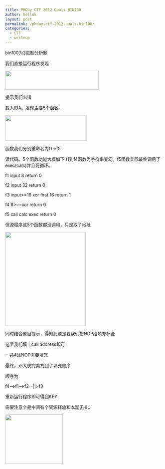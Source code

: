 ```yaml
---
title: PHDay CTF 2012 Quals BIN100
author: hellok
layout: post
permalink: /phday-ctf-2012-quals-bin100/
categories:
  - CTF
  - writeup
---
```

bin100为2进制分析题  
<!--more-->

我们直接运行程序发现

[<img src="http://www.blue-lotus.net/wp-content/uploads/2012/12/1-300x60.png" alt="" width="300" height="60" class="alignnone size-medium wp-image-171" />][1]

提示我们出错

载入IDA。发现主要5个函数。

[<img src="http://www.blue-lotus.net/wp-content/uploads/2012/12/2.png" alt="" width="262" height="82" class="alignnone size-full wp-image-173" />][2]

函数我们分别重命名为f1->f5

读代码。5个函数功能大概如下,f1到f4函数为字符串变幻。f5函数实际最终调用了exec(calc)并且死循环。

f1 input 8 return 0

f2 input 32 return 0

f3 input>=16 xor first 16 return 1

f4 8>==xor return 0

f5 call calc exec return 0

但源程序这5个函数都没调用，只是取了地址

[<img src="http://www.blue-lotus.net/wp-content/uploads/2012/12/4-258x300.png" alt="" width="258" height="300" class="alignnone size-medium wp-image-174" />][3]

同时结合题目提示，得知此题是要我们把NOP给填充补全

这里我们填上call address即可

一共4处NOP需要填充

最终，邓大侠完美找到了填充顺序

顺序为

f4&#8211;>f1&#8211;>f2&#045;&#8211;||>f3

重新运行程序即可得到KEY

需要注意个是中间有个资源释放和本题无关。

[<img src="http://www.blue-lotus.net/wp-content/uploads/2012/12/5.jpg" alt="" width="185" height="158" class="alignnone size-full wp-image-178" />][4]

 [1]: http://www.blue-lotus.net/wp-content/uploads/2012/12/1.png
 [2]: http://www.blue-lotus.net/wp-content/uploads/2012/12/2.png
 [3]: http://www.blue-lotus.net/wp-content/uploads/2012/12/4.png
 [4]: http://www.blue-lotus.net/wp-content/uploads/2012/12/5.jpg